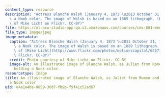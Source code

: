 ```yaml
---
content_type: resource
description: "Actress Blanche Walsh (January 4, 1873 \u2013 October 31, 1915) holding\
  \ a Nook color. The image of Walsh is based on an 1889 lithograph. (Photo courtesy\
  \ of Mike Licht on Flickr. CC-BY)"
file: https://ol-ocw-studio-app-qa.s3.amazonaws.com/courses/cms-801-media-in-transition-fall-2012/e4e1a4be085930d7fb9bf9f41c52ad67_cms-801f12.jpg
file_type: image/jpeg
image_metadata:
  caption: "Actress Blanche Walsh (January 4, 1873 \u2013 October 31, 1915) holding\
    \ a Nook color. The image of Walsh is based on an 1889 lithograph. (Photo courtesy\
    \ of [Mike Licht](http://www.flickr.com/photos/notionscapital/6457180637/) on\
    \ Flickr. CC-BY)"
  credit: Photo courtesy of Mike Licht on Flickr. CC-BY
  image-alt: An illustrated image of Blanche Walsh, as Juliet from Romeo and Juliet,
    holding a Nook color.
resourcetype: Image
title: An illustrated image of Blanche Walsh, as Juliet from Romeo and Juliet, holding
  a Nook color
uid: e4e1a4be-0859-30d7-fb9b-f9f41c52ad67
---
```

